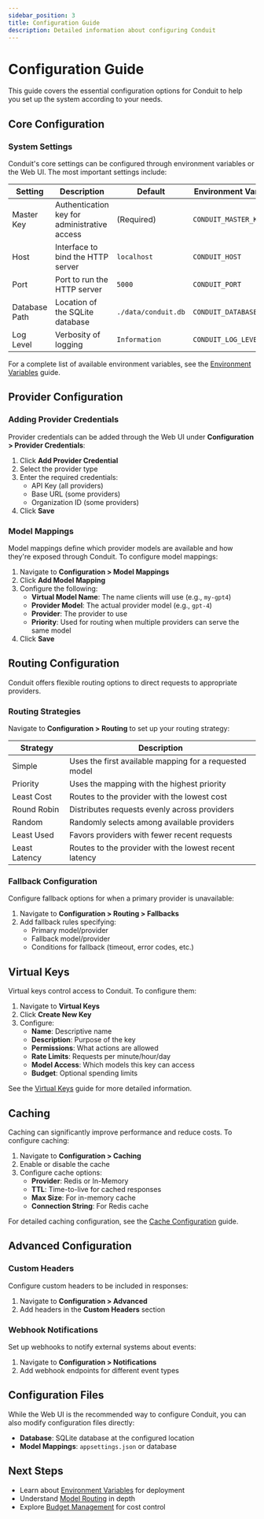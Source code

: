 ```yaml
---
sidebar_position: 3
title: Configuration Guide
description: Detailed information about configuring Conduit
---
```


# Configuration Guide

This guide covers the essential configuration options for Conduit to help you set up the system according to your needs.

## Core Configuration

### System Settings

Conduit's core settings can be configured through environment variables or the Web UI. The most important settings include:

| Setting | Description | Default | Environment Variable |
|---------|-------------|---------|---------------------|
| Master Key | Authentication key for administrative access | (Required) | `CONDUIT_MASTER_KEY` |
| Host | Interface to bind the HTTP server | `localhost` | `CONDUIT_HOST` |
| Port | Port to run the HTTP server | `5000` | `CONDUIT_PORT` |
| Database Path | Location of the SQLite database | `./data/conduit.db` | `CONDUIT_DATABASE_PATH` |
| Log Level | Verbosity of logging | `Information` | `CONDUIT_LOG_LEVEL` |

For a complete list of available environment variables, see the [Environment Variables](../guides/environment-variables) guide.

## Provider Configuration

### Adding Provider Credentials

Provider credentials can be added through the Web UI under **Configuration > Provider Credentials**:

1. Click **Add Provider Credential**
2. Select the provider type
3. Enter the required credentials:
   - API Key (all providers)
   - Base URL (some providers)
   - Organization ID (some providers)
4. Click **Save**

### Model Mappings

Model mappings define which provider models are available and how they're exposed through Conduit. To configure model mappings:

1. Navigate to **Configuration > Model Mappings**
2. Click **Add Model Mapping**
3. Configure the following:
   - **Virtual Model Name**: The name clients will use (e.g., `my-gpt4`)
   - **Provider Model**: The actual provider model (e.g., `gpt-4`)
   - **Provider**: The provider to use
   - **Priority**: Used for routing when multiple providers can serve the same model
4. Click **Save**

## Routing Configuration

Conduit offers flexible routing options to direct requests to appropriate providers.

### Routing Strategies

Navigate to **Configuration > Routing** to set up your routing strategy:

| Strategy | Description |
|----------|-------------|
| Simple | Uses the first available mapping for a requested model |
| Priority | Uses the mapping with the highest priority |
| Least Cost | Routes to the provider with the lowest cost |
| Round Robin | Distributes requests evenly across providers |
| Random | Randomly selects among available providers |
| Least Used | Favors providers with fewer recent requests |
| Least Latency | Routes to the provider with the lowest recent latency |

### Fallback Configuration

Configure fallback options for when a primary provider is unavailable:

1. Navigate to **Configuration > Routing > Fallbacks**
2. Add fallback rules specifying:
   - Primary model/provider
   - Fallback model/provider
   - Conditions for fallback (timeout, error codes, etc.)

## Virtual Keys

Virtual keys control access to Conduit. To configure them:

1. Navigate to **Virtual Keys**
2. Click **Create New Key**
3. Configure:
   - **Name**: Descriptive name
   - **Description**: Purpose of the key
   - **Permissions**: What actions are allowed
   - **Rate Limits**: Requests per minute/hour/day
   - **Model Access**: Which models this key can access
   - **Budget**: Optional spending limits

See the [Virtual Keys](../features/virtual-keys) guide for more detailed information.

## Caching

Caching can significantly improve performance and reduce costs. To configure caching:

1. Navigate to **Configuration > Caching**
2. Enable or disable the cache
3. Configure cache options:
   - **Provider**: Redis or In-Memory
   - **TTL**: Time-to-live for cached responses
   - **Max Size**: For in-memory cache
   - **Connection String**: For Redis cache

For detailed caching configuration, see the [Cache Configuration](../guides/cache-configuration) guide.

## Advanced Configuration

### Custom Headers

Configure custom headers to be included in responses:

1. Navigate to **Configuration > Advanced**
2. Add headers in the **Custom Headers** section

### Webhook Notifications

Set up webhooks to notify external systems about events:

1. Navigate to **Configuration > Notifications**
2. Add webhook endpoints for different event types

## Configuration Files

While the Web UI is the recommended way to configure Conduit, you can also modify configuration files directly:

- **Database**: SQLite database at the configured location
- **Model Mappings**: `appsettings.json` or database

## Next Steps

- Learn about [Environment Variables](../guides/environment-variables) for deployment
- Understand [Model Routing](../features/model-routing) in depth
- Explore [Budget Management](../guides/budget-management) for cost control
